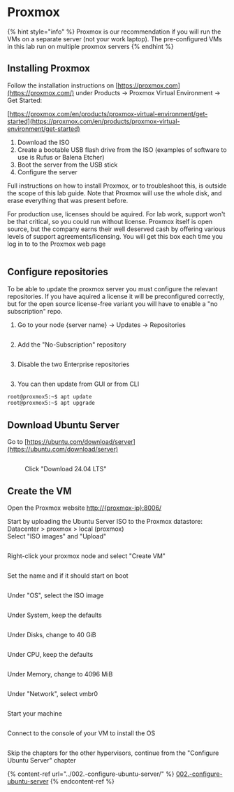 # Proxmox

{% hint style="info" %}
Proxmox is our recommendation if you will run the VMs on a separate server (not your work laptop). The pre-configured VMs in this lab run on multiple proxmox servers
{% endhint %}

## Installing Proxmox

Follow the installation instructions on [https://proxmox.com](https://proxmox.com/) under Products -> Proxmox Virtual Environment -> Get Started:

[https://proxmox.com/en/products/proxmox-virtual-environment/get-started](https://proxmox.com/en/products/proxmox-virtual-environment/get-started)

1. Download the ISO
2. Create a bootable USB flash drive from the ISO (examples of software to use is Rufus or Balena Etcher)
3. Boot the server from the USB stick
4. Configure the server

Full instructions on how to install Proxmox, or to troubleshoot this, is outside the scope of this lab guide. Note that Proxmox will use the whole disk, and erase everything that was present before.

For production use, licenses should be aquired. For lab work, support won't be that critical, so you could run without license. Proxmox itself is open source, but the company earns their well deserved cash by offering various levels of support agreements/licensing. You will get this box each time you log in to to the Proxmox web page

<figure><img src="../../../.gitbook/assets/image (35) (1).png" alt=""><figcaption></figcaption></figure>

## Configure repositories

To be able to update the proxmox server you must configure the relevant repositories. If you have aquired a license it will be preconfigured correctly, but for the open source license-free variant you will have to enable a "no subscription" repo.

1. Go to your node {server name} -> Updates -> Repositories

<figure><img src="../../../.gitbook/assets/image (36) (1).png" alt=""><figcaption></figcaption></figure>

2. Add the "No-Subscription" repository

<figure><img src="../../../.gitbook/assets/image (37) (1).png" alt=""><figcaption></figcaption></figure>

3. Disable the two Enterprise repositories

<figure><img src="../../../.gitbook/assets/image (38) (1).png" alt=""><figcaption></figcaption></figure>

3. You can then update from GUI or from CLI

```bash
root@proxmox5:~$ apt update
root@proxmox5:~$ apt upgrade
```

## Download Ubuntu Server

Go to [https://ubuntu.com/download/server](https://ubuntu.com/download/server)

<figure><img src="../../../.gitbook/assets/image (10) (1) (1) (1).png" alt=""><figcaption><p>Click "Download 24.04 LTS"</p></figcaption></figure>

## Create the VM

Open the Proxmox website [http://{proxmox-ip}:8006/](http://{proxmox-ip}:8006/)

Start by uploading the Ubuntu Server ISO to the Proxmox datastore:\
Datacenter > proxmox > local (proxmox)\
Select "ISO images" and "Upload"

<figure><img src="../../../.gitbook/assets/image (39) (1).png" alt=""><figcaption></figcaption></figure>

Right-click your proxmox node and select "Create VM"

<figure><img src="../../../.gitbook/assets/image (40) (1).png" alt=""><figcaption></figcaption></figure>

Set the name and if it should start on boot

<figure><img src="../../../.gitbook/assets/image (41) (1).png" alt=""><figcaption></figcaption></figure>

Under "OS", select the ISO image

<figure><img src="../../../.gitbook/assets/image (42) (1).png" alt=""><figcaption></figcaption></figure>

Under System, keep the defaults

<figure><img src="../../../.gitbook/assets/image (43).png" alt=""><figcaption></figcaption></figure>

Under Disks, change to 40 GiB

<figure><img src="../../../.gitbook/assets/image (44).png" alt=""><figcaption></figcaption></figure>

Under CPU, keep the defaults

<figure><img src="../../../.gitbook/assets/image (45).png" alt=""><figcaption></figcaption></figure>

Under Memory, change to 4096 MiB

<figure><img src="../../../.gitbook/assets/image (46).png" alt=""><figcaption></figcaption></figure>

Under "Network", select vmbr0

<figure><img src="../../../.gitbook/assets/image (47).png" alt=""><figcaption></figcaption></figure>

Start your machine

<figure><img src="../../../.gitbook/assets/image (48).png" alt=""><figcaption></figcaption></figure>

Connect to the console of your VM to install the OS

<figure><img src="../../../.gitbook/assets/image (49).png" alt=""><figcaption></figcaption></figure>

Skip the chapters for the other hypervisors, continue from the "Configure Ubuntu Server" chapter&#x20;

{% content-ref url="../002.-configure-ubuntu-server/" %}
[002.-configure-ubuntu-server](../002.-configure-ubuntu-server/)
{% endcontent-ref %}
